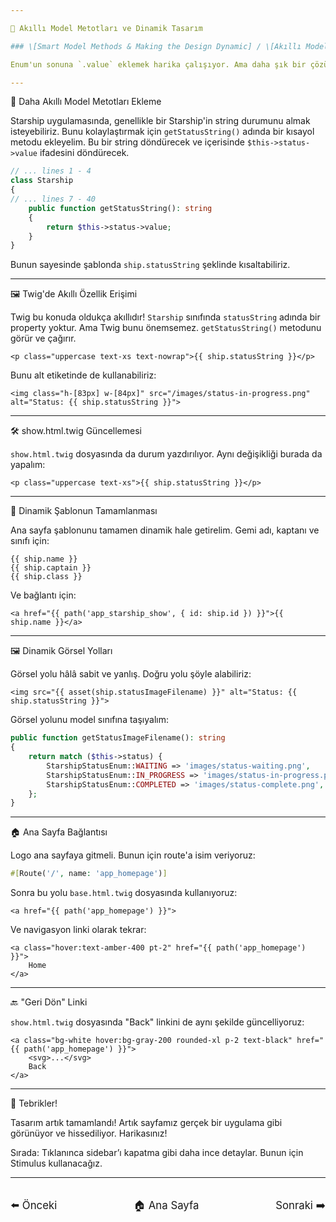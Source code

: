 ```yaml
---

🚀 Akıllı Model Metotları ve Dinamik Tasarım

### \[Smart Model Methods & Making the Design Dynamic] / \[Akıllı Model Metotları ve Tasarımı Dinamik Hale Getirmek]

Enum'un sonuna `.value` eklemek harika çalışıyor. Ama daha şık bir çözüm daha göstermek istiyorum.

---
```


🧠 Daha Akıllı Model Metotları Ekleme

Starship uygulamasında, genellikle bir Starship'in string durumunu almak isteyebiliriz. Bunu kolaylaştırmak için `getStatusString()` adında bir kısayol metodu ekleyelim. Bu bir string döndürecek ve içerisinde `$this->status->value` ifadesini döndürecek.

```php
// ... lines 1 - 4
class Starship
{
// ... lines 7 - 40
    public function getStatusString(): string
    {
        return $this->status->value;
    }
}
```

Bunun sayesinde şablonda `ship.statusString` şeklinde kısaltabiliriz.

---

🖼️ Twig'de Akıllı Özellik Erişimi

Twig bu konuda oldukça akıllıdır! `Starship` sınıfında `statusString` adında bir property yoktur. Ama Twig bunu önemsemez. `getStatusString()` metodunu görür ve çağırır.

```twig
<p class="uppercase text-xs text-nowrap">{{ ship.statusString }}</p>
```

Bunu alt etiketinde de kullanabiliriz:

```twig
<img class="h-[83px] w-[84px]" src="/images/status-in-progress.png" alt="Status: {{ ship.statusString }}">
```

---

🛠 show\.html.twig Güncellemesi

`show.html.twig` dosyasında da durum yazdırılıyor. Aynı değişikliği burada da yapalım:

```twig
<p class="uppercase text-xs">{{ ship.statusString }}</p>
```

---

🌌 Dinamik Şablonun Tamamlanması

Ana sayfa şablonunu tamamen dinamik hale getirelim. Gemi adı, kaptanı ve sınıfı için:

```twig
{{ ship.name }}
{{ ship.captain }}
{{ ship.class }}
```

Ve bağlantı için:

```twig
<a href="{{ path('app_starship_show', { id: ship.id }) }}">{{ ship.name }}</a>
```

---

🖼️ Dinamik Görsel Yolları

Görsel yolu hâlâ sabit ve yanlış. Doğru yolu şöyle alabiliriz:

```twig
<img src="{{ asset(ship.statusImageFilename) }}" alt="Status: {{ ship.statusString }}">
```

Görsel yolunu model sınıfına taşıyalım:

```php
public function getStatusImageFilename(): string
{
    return match ($this->status) {
        StarshipStatusEnum::WAITING => 'images/status-waiting.png',
        StarshipStatusEnum::IN_PROGRESS => 'images/status-in-progress.png',
        StarshipStatusEnum::COMPLETED => 'images/status-complete.png',
    };
}
```

---

🏠 Ana Sayfa Bağlantısı

Logo ana sayfaya gitmeli. Bunun için route'a isim veriyoruz:

```php
#[Route('/', name: 'app_homepage')]
```

Sonra bu yolu `base.html.twig` dosyasında kullanıyoruz:

```twig
<a href="{{ path('app_homepage') }}">
```

Ve navigasyon linki olarak tekrar:

```twig
<a class="hover:text-amber-400 pt-2" href="{{ path('app_homepage') }}">
    Home
</a>
```

---

🔙 "Geri Dön" Linki

`show.html.twig` dosyasında "Back" linkini de aynı şekilde güncelliyoruz:

```twig
<a class="bg-white hover:bg-gray-200 rounded-xl p-2 text-black" href="{{ path('app_homepage') }}">
    <svg>...</svg>
    Back
</a>
```

---

🎉 Tebrikler!

Tasarım artık tamamlandı! Artık sayfamız gerçek bir uygulama gibi görünüyor ve hissediliyor. Harikasınız!

Sırada: Tıklanınca sidebar’ı kapatma gibi daha ince detaylar. Bunun için Stimulus kullanacağız.

---

<div style="display: flex; justify-content: space-between; align-items: center; margin-top: 32px;">
    <a href="./16_ PHP Enums.md" title="Önceki" style="text-decoration: none; font-size: 1.2em;">⬅️ Önceki</a>
    <a href="../README.md" title="Ana Sayfa" style="text-decoration: none; font-size: 1.2em;">🏠 Ana Sayfa</a>
    <a href="./18. Stimulus Writing Pro JavaScript.md" title="Sonraki" style="text-decoration: none; font-size: 1.2em;">Sonraki ➡️</a>
</div>
